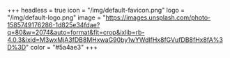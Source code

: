 +++
headless = true
icon = "/img/default-favicon.png"
logo = "/img/default-logo.png"
image = "https://images.unsplash.com/photo-1585749176286-1d825e34fdae?q=80&w=2074&auto=format&fit=crop&ixlib=rb-4.0.3&ixid=M3wxMjA3fDB8MHxwaG90by1wYWdlfHx8fGVufDB8fHx8fA%3D%3D"
color = "#5a4ae3"
+++

